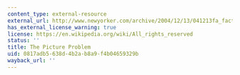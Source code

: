 ```yaml
---
content_type: external-resource
external_url: http://www.newyorker.com/archive/2004/12/13/041213fa_fact
has_external_license_warning: true
license: https://en.wikipedia.org/wiki/All_rights_reserved
status: ''
title: The Picture Problem
uid: 0817adb5-638d-4b2a-b8a9-f4b04659329b
wayback_url: ''
---
```

